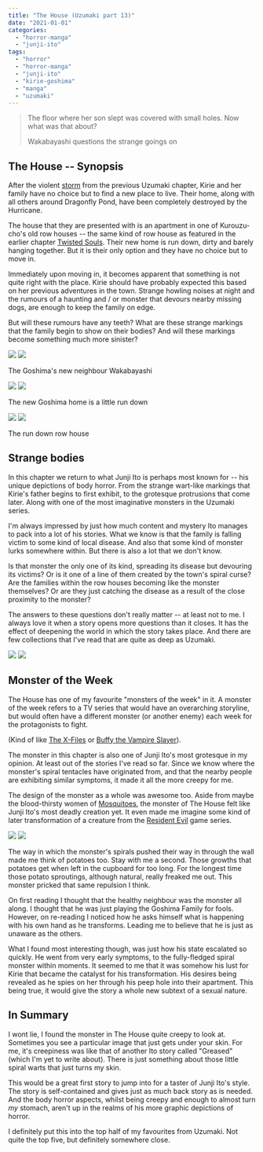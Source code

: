 ```yaml
---
title: "The House (Uzumaki part 13)"
date: "2021-01-01"
categories: 
  - "horror-manga"
  - "junji-ito"
tags: 
  - "horror"
  - "horror-manga"
  - "junji-ito"
  - "kirie-goshima"
  - "manga"
  - "uzumaki"
---
```


> The floor where her son slept was covered with small holes. Now what was that about?
> 
> Wakabayashi questions the strange goings on

## The House -- Synopsis

After the violent [storm](https://junjiitomanga.com/the-storm-uzumaki-part-12/) from the previous Uzumaki chapter, Kirie and her family have no choice but to find a new place to live. Their home, along with all others around Dragonfly Pond, have been completely destroyed by the Hurricane.

The house that they are presented with is an apartment in one of Kurouzu-cho's old row houses -- the same kind of row house as featured in the earlier chapter [Twisted Souls](https://junjiitomanga.com/twisted-souls-uzumaki-part-5/). Their new home is run down, dirty and barely hanging together. But it is their only option and they have no choice but to move in.

Immediately upon moving in, it becomes apparent that something is not quite right with the place. Kirie should have probably expected this based on her previous adventures in the town. Strange howling noises at night and the rumours of a haunting and / or monster that devours nearby missing dogs, are enough to keep the family on edge.

But will these rumours have any teeth? What are these strange markings that the family begin to show on their bodies? And will these markings become something much more sinister?

[![](images/The-Goshimas-new-neighbour-Wakabayashi.jpg)](images/The-Goshimas-new-neighbour-Wakabayashi.jpg)
[![](images/The-Goshimas-new-neighbour-Wakabayashi.jpg)](images/The-Goshimas-new-neighbour-Wakabayashi.jpg)

The Goshima's new neighbour Wakabayashi

[![](images/The-new-Goshima-home-is-a-little-run-down.jpg)](images/The-new-Goshima-home-is-a-little-run-down.jpg)
[![](images/The-new-Goshima-home-is-a-little-run-down.jpg)](images/The-new-Goshima-home-is-a-little-run-down.jpg)

The new Goshima home is a little run down

[![](images/The-run-down-row-house.jpg)](images/The-run-down-row-house.jpg)
[![](images/The-run-down-row-house.jpg)](images/The-run-down-row-house.jpg)

The run down row house

## Strange bodies

In this chapter we return to what Junji Ito is perhaps most known for -- his unique depictions of body horror. From the strange wart-like markings that Kirie's father begins to first exhibit, to the grotesque protrusions that come later. Along with one of the most imaginative monsters in the Uzumaki series.

I'm always impressed by just how much content and mystery Ito manages to pack into a lot of his stories. What we know is that the family is falling victim to some kind of local disease. And also that some kind of monster lurks somewhere within. But there is also a lot that we don't know.

Is that monster the only one of its kind, spreading its disease but devouring its victims? Or is it one of a line of them created by the town's spiral curse? Are the families within the row houses becoming like the monster themselves? Or are they just catching the disease as a result of the close proximity to the monster?

The answers to these questions don't really matter -- at least not to me. I always love it when a story opens more questions than it closes. It has the effect of deepening the world in which the story takes place. And there are few collections that I've read that are quite as deep as Uzumaki.

[![](images/The-run-down-row-house-1-1024x315.jpg)](images/The-run-down-row-house-1.jpg)
[![](images/The-run-down-row-house-1-1024x315.jpg)](images/The-run-down-row-house-1.jpg)

## Monster of the Week

The House has one of my favourite "monsters of the week" in it. A monster of the week refers to a TV series that would have an overarching storyline, but would often have a different monster (or another enemy) each week for the protagonists to fight.

(Kind of like [The X-Files](https://en.wikipedia.org/wiki/The_X-Files) or [Buffy the Vampire Slayer](https://en.wikipedia.org/wiki/Buffy_the_Vampire_Slayer)).

The monster in this chapter is also one of Junji Ito's most grotesque in my opinion. At least out of the stories I've read so far. Since we know where the monster's spiral tentacles have originated from, and that the nearby people are exhibiting similar symptoms, it made it all the more creepy for me.

The design of the monster as a whole was awesome too. Aside from maybe the blood-thirsty women of [Mosquitoes](https://junjiitomanga.com/mosquitoes-uzumaki-part-10/), the monster of The House felt like Junji Ito's most deadly creation yet. It even made me imagine some kind of later transformation of a creature from the [Resident Evil](https://en.wikipedia.org/wiki/Resident_Evil) game series.

[![](images/Spiral-tentacles-emerge-from-the-apartment-wall.jpg)](images/Spiral-tentacles-emerge-from-the-apartment-wall.jpg)
[![](images/Spiral-tentacles-emerge-from-the-apartment-wall.jpg)](images/Spiral-tentacles-emerge-from-the-apartment-wall.jpg)

The way in which the monster's spirals pushed their way in through the wall made me think of potatoes too. Stay with me a second. Those growths that potatoes get when left in the cupboard for too long. For the longest time those potato sproutings, although natural, really freaked me out. This monster pricked that same repulsion I think.

On first reading I thought that the healthy neighbour was the monster all along. I thought that he was just playing the Goshima Family for fools. However, on re-reading I noticed how he asks himself what is happening with his own hand as he transforms. Leading me to believe that he is just as unaware as the others.

What I found most interesting though, was just how his state escalated so quickly. He went from very early symptoms, to the fully-fledged spiral monster within moments. It seemed to me that it was somehow his lust for Kirie that became the catalyst for his transformation. His desires being revealed as he spies on her through his peep hole into their apartment. This being true, it would give the story a whole new subtext of a sexual nature.

## In Summary

I wont lie, I found the monster in The House quite creepy to look at. Sometimes you see a particular image that just gets under your skin. For me, it's creepiness was like that of another Ito story called "Greased" (which I'm yet to write about). There is just something about those little spiral warts that just turns my skin.

This would be a great first story to jump into for a taster of Junji Ito's style. The story is self-contained and gives just as much back story as is needed. And the body horror aspects, whilst being creepy and enough to almost turn _my_ stomach, aren't up in the realms of his more graphic depictions of horror.

I definitely put this into the top half of my favourites from Uzumaki. Not quite the top five, but definitely somewhere close.
